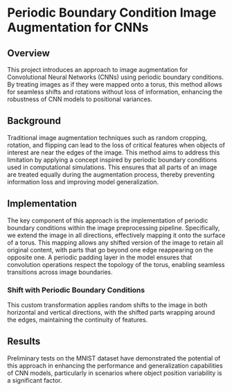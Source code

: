 # Periodic Boundary Condition Image Augmentation for CNNs

## Overview

This project introduces an approach to image augmentation for Convolutional Neural Networks (CNNs) using periodic boundary conditions. By treating images as if they were mapped onto a torus, this method allows for seamless shifts and rotations without loss of information, enhancing the robustness of CNN models to positional variances.

## Background

Traditional image augmentation techniques such as random cropping, rotation, and flipping can lead to the loss of critical features when objects of interest are near the edges of the image. This method aims to address this limitation by applying a concept inspired by periodic boundary conditions used in computational simulations. This ensures that all parts of an image are treated equally during the augmentation process, thereby preventing information loss and improving model generalization.

## Implementation

The key component of this approach is the implementation of periodic boundary conditions within the image preprocessing pipeline. Specifically, we extend the image in all directions, effectively mapping it onto the surface of a torus. This mapping allows any shifted version of the image to retain all original content, with parts that go beyond one edge reappearing on the opposite one.
A periodic padding layer in the model ensures that convolution operations respect the topology of the torus, enabling seamless transitions across image boundaries.

### Shift with Periodic Boundary Conditions

This custom transformation applies random shifts to the image in both horizontal and vertical directions, with the shifted parts wrapping around the edges, maintaining the continuity of features.

## Results

Preliminary tests on the MNIST dataset have demonstrated the potential of this approach in enhancing the performance and generalization capabilities of CNN models, particularly in scenarios where object position variability is a significant factor.
